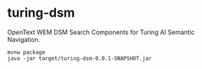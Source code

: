 # turing-dsm
OpenText WEM DSM Search Components for Turing AI Semantic Navigation.
```shell
mvnw package
java -jar target/turing-dsm-0.0.1-SNAPSHOT.jar
```
